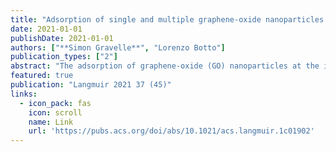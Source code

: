 ```yaml
---
title: "Adsorption of single and multiple graphene-oxide nanoparticles at a water–vapor interface"
date: 2021-01-01
publishDate: 2021-01-01
authors: ["**Simon Gravelle**", "Lorenzo Botto"]
publication_types: ["2"]
abstract: "The adsorption of graphene-oxide (GO) nanoparticles at the interface between water and vapor was analyzed using all-atom molecular simulations for single and multiple particles. For a single GO particle, our results indicate that the adsorption energy does not scale linearly with the surface coverage of oxygen groups, unlike typically assumed for Janus colloids. Our results also show that the surface activity of the particle depends on the number of surface oxygen groups as well as on their distribution: for a given number of oxygen groups, a GO particle with a patched surface was found to be more surface active than a particle with evenly distributed groups. Then, to understand what sets the thickness of GO layers at interfaces, the adsorption energy of a test GO particle was measured in the presence of multiple GO particles already adsorbed at the interface. Our results indicate that in the case of high degree of …"
featured: true
publication: "Langmuir 2021 37 (45)"
links:
  - icon_pack: fas
    icon: scroll
    name: Link
    url: 'https://pubs.acs.org/doi/abs/10.1021/acs.langmuir.1c01902'
---
```

